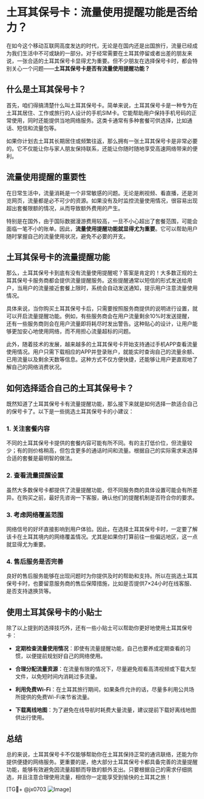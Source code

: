 # 土耳其保号卡：流量使用提醒功能是否给力？

在如今这个移动互联网高度发达的时代，无论是在国内还是出国旅行，流量已经成为我们生活中不可或缺的一部分。对于经常需要在土耳其停留或者出差的朋友来说，一张合适的土耳其保号卡显得尤为重要。但不少朋友在选择保号卡时，都会特别关心一个问题——**土耳其保号卡是否有流量使用提醒功能？**

## 什么是土耳其保号卡？

首先，咱们得搞清楚什么叫土耳其保号卡。简单来说，土耳其保号卡是一种专为在土耳其居住、工作或旅行的人设计的手机SIM卡。它能帮助用户保持手机号码的正常使用，同时还能提供当地网络服务。这类卡通常有多种套餐可供选择，比如通话、短信和流量包等。

如果你计划去土耳其长期居住或频繁往返，那么拥有一张土耳其保号卡是非常必要的。它不仅能让你与家人朋友保持联系，还能让你随时随地享受高速网络带来的便利。

## 流量使用提醒的重要性

在日常生活中，流量消耗是一个非常敏感的问题。无论是刷视频、看直播，还是浏览网页，流量都是必不可少的资源。如果没有及时监控流量使用情况，很容易出现超出套餐限额的情况，从而导致额外费用的产生。

特别是在国外，由于国际数据漫游费用较高，一旦不小心超出了套餐范围，可能会面临一笔不小的账单。因此，**流量使用提醒功能就显得尤为重要**。它可以帮助用户随时掌握自己的流量使用状况，避免不必要的开支。

## 土耳其保号卡的流量提醒功能

那么，土耳其保号卡到底有没有流量使用提醒呢？答案是肯定的！大多数正规的土耳其保号卡服务商都会提供流量提醒服务。这些提醒通常以短信的形式发送给用户，当用户的流量接近套餐上限时，系统会自动发送通知，提示用户注意流量使用情况。

具体来说，当你购买土耳其保号卡后，只需要按照服务商提供的说明进行设置，就可以开启流量提醒功能。例如，有些服务商会在用户流量剩余10%时发送提醒，还有一些服务商则会在用户流量即将耗尽时发出警告。这种贴心的设计，让用户能够更加安心地使用网络，而不用担心流量超标的问题。

此外，随着技术的发展，越来越多的土耳其保号卡开始支持通过手机APP查看流量使用情况。用户只需下载相应的APP并登录账户，就能实时查询自己的流量余额、已用流量以及剩余天数等信息。这种方式不仅方便快捷，还能够让用户更直观地了解自己的网络消费状况。

## 如何选择适合自己的土耳其保号卡？

既然知道了土耳其保号卡有流量提醒功能，那么接下来就是如何选择一款适合自己的保号卡了。以下是一些挑选土耳其保号卡的小建议：

### 1. **关注套餐内容**
不同的土耳其保号卡提供的套餐内容可能有所不同。有的主打低价位，但流量较少；有的则价格稍高，但包含更多的通话时间和流量。根据自己的实际需求来选择合适的套餐是最明智的做法。

### 2. **查看流量提醒设置**
虽然大多数保号卡都提供了流量提醒功能，但不同服务商的具体设置可能会有所差异。在购买之前，最好先咨询一下客服，确认他们的提醒机制是否符合你的要求。

### 3. **考虑网络覆盖范围**
网络信号的好坏直接影响到用户体验。因此，在选择土耳其保号卡时，一定要了解该卡在土耳其境内的网络覆盖情况。尤其是如果你打算前往一些偏远地区，这一点就显得尤为重要。

### 4. **售后服务是否完善**
良好的售后服务能够在出现问题时为你提供及时的帮助和支持。所以在挑选土耳其保号卡时，也要留意服务商的售后保障措施，比如是否提供7×24小时在线客服、是否支持退换货等。

## 使用土耳其保号卡的小贴士

除了以上提到的选择技巧外，还有一些小贴士可以帮助你更好地使用土耳其保号卡：

- **定期检查流量使用情况**：即使有流量提醒功能，自己也要养成定期查看的习惯，以便提前规划好自己的网络使用。
  
- **合理分配流量资源**：在流量有限的情况下，尽量避免观看高清视频或下载大型文件，以免短时间内消耗过多流量。

- **利用免费Wi-Fi**：在土耳其旅行期间，如果条件允许的话，尽量多利用公共场所提供的免费Wi-Fi来节省流量。

- **下载离线地图**：为了避免在线导航时耗费大量流量，建议提前下载好离线地图供出行使用。

## 总结

总的来说，土耳其保号卡不仅能够帮助你在土耳其保持正常的通讯联络，还能为你提供便捷的网络服务。更重要的是，绝大部分土耳其保号卡都具备完善的流量提醒功能，能够有效避免因流量超额而导致的额外支出。只要根据自己的需求仔细挑选，并且注意合理使用流量，相信你一定能享受到愉快的土耳其之旅！

[TG💪+ @jx0703 ![Image](https://github.com/user-attachments/assets/dbca1d08-cadb-493c-b0ec-ad6f7a83f270)]